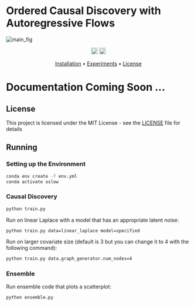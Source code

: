 # Ordered Causal Discovery with Autoregressive Flows

![main_fig](https://github.com/vahidzee/ocdaf/assets/33608325/2352686b-965b-44d9-bd88-ee8b20ce7588)

<p align="center" markdown="1">
    <img src="https://img.shields.io/badge/Python-3.10-green.svg" alt="Python Version" height="18">
    <a href="https://arxiv.org/abs/2308.07480"><img src="https://img.shields.io/badge/arXiv-TODO-blue.svg" alt="arXiv" height="18"></a>
</p>

<p align="center">
  <a href="#installation">Installation</a> •
  <a href="#experiments">Experiments</a> •
  <a href="#license">License</a>
</p>

# Documentation Coming Soon ...

## License

This project is licensed under the MIT License - see the [LICENSE](LICENSE) file for details

## Running


### Setting up the Environment

```bash
conda env create -f env.yml
conda activate oslow
```

### Causal Discovery

```bash
python train.py
```

Run on linear Laplace with a model that has an appropriate latent noise:

```bash
python train.py data=linear_laplace model=specified 
```

Run on larger covariate size (default is 3 but you can change it to 4 with the following command):

```bash
python train.py data.graph_generator.num_nodes=4
```

### Ensemble
Run ensemble code that plots a scatterplot:

```bash
python ensemble.py
```